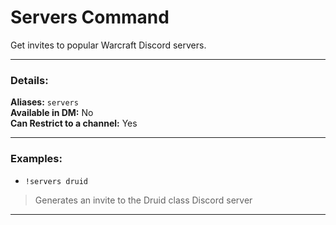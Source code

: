 # Servers Command

Get invites to popular Warcraft Discord servers.
***
### Details:
**Aliases:** `servers`    
**Available in DM:** No   
**Can Restrict to a channel:** Yes
***
### Examples:

* `!servers druid`
>  Generates an invite to the Druid class Discord server
***
